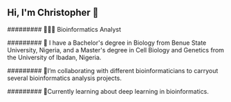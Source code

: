 ## Hi, I'm Christopher 👋

######### 👨🏾‍💻 Bioinformatics Analyst

######### 🧬 I have a Bachelor's degree in Biology from Benue State University, Nigeria, and a Master's degree in Cell Biology and Genetics from the University of Ibadan, Nigeria.

######### 🤝I’m collaborating with different bioinformaticians to carryout several bioinformatics analysis projects.

######### 🧠Currently learning about deep learning in bioinformatics.

